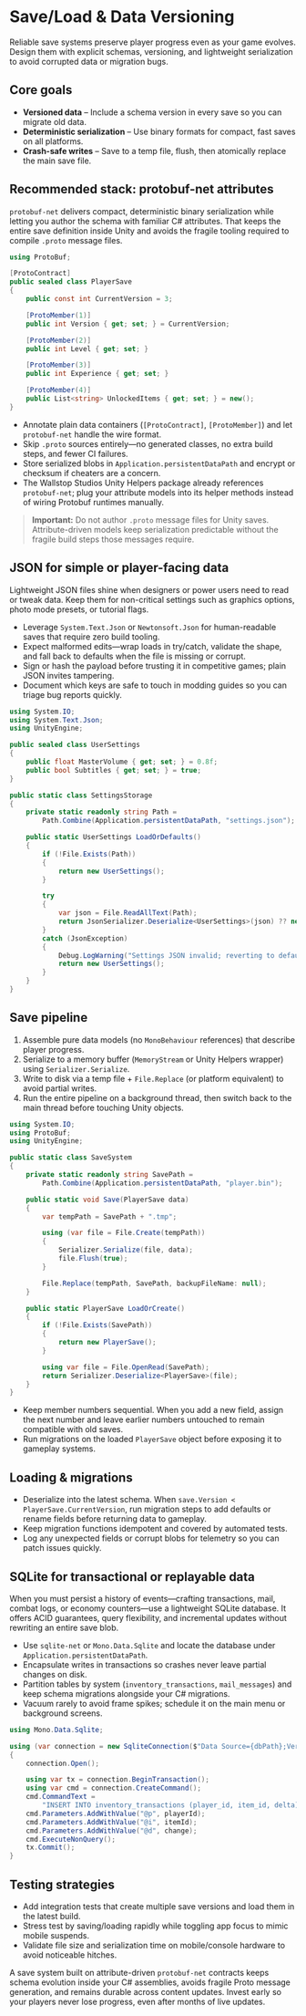 # Save/Load & Data Versioning

Reliable save systems preserve player progress even as your game evolves. Design them with explicit
schemas, versioning, and lightweight serialization to avoid corrupted data or migration bugs.

## Core goals

- **Versioned data** – Include a schema version in every save so you can migrate old data.
- **Deterministic serialization** – Use binary formats for compact, fast saves on all platforms.
- **Crash-safe writes** – Save to a temp file, flush, then atomically replace the main save file.

## Recommended stack: protobuf-net attributes

`protobuf-net` delivers compact, deterministic binary serialization while letting you author the
schema with familiar C# attributes. That keeps the entire save definition inside Unity and avoids
the fragile tooling required to compile `.proto` message files.

```csharp
using ProtoBuf;

[ProtoContract]
public sealed class PlayerSave
{
    public const int CurrentVersion = 3;

    [ProtoMember(1)]
    public int Version { get; set; } = CurrentVersion;

    [ProtoMember(2)]
    public int Level { get; set; }

    [ProtoMember(3)]
    public int Experience { get; set; }

    [ProtoMember(4)]
    public List<string> UnlockedItems { get; set; } = new();
}
```

- Annotate plain data containers (`[ProtoContract]`, `[ProtoMember]`) and let `protobuf-net` handle
  the wire format.
- Skip `.proto` sources entirely—no generated classes, no extra build steps, and fewer CI failures.
- Store serialized blobs in `Application.persistentDataPath` and encrypt or checksum if cheaters are
  a concern.
- The Wallstop Studios Unity Helpers package already references `protobuf-net`; plug your attribute
  models into its helper methods instead of wiring Protobuf runtimes manually.

> **Important:** Do not author `.proto` message files for Unity saves. Attribute-driven models keep
> serialization predictable without the fragile build steps those messages require.

## JSON for simple or player-facing data

Lightweight JSON files shine when designers or power users need to read or tweak data. Keep them for
non-critical settings such as graphics options, photo mode presets, or tutorial flags.

- Leverage `System.Text.Json` or `Newtonsoft.Json` for human-readable saves that require zero build
  tooling.
- Expect malformed edits—wrap loads in try/catch, validate the shape, and fall back to defaults when
  the file is missing or corrupt.
- Sign or hash the payload before trusting it in competitive games; plain JSON invites tampering.
- Document which keys are safe to touch in modding guides so you can triage bug reports quickly.

```csharp
using System.IO;
using System.Text.Json;
using UnityEngine;

public sealed class UserSettings
{
    public float MasterVolume { get; set; } = 0.8f;
    public bool Subtitles { get; set; } = true;
}

public static class SettingsStorage
{
    private static readonly string Path =
        Path.Combine(Application.persistentDataPath, "settings.json");

    public static UserSettings LoadOrDefaults()
    {
        if (!File.Exists(Path))
        {
            return new UserSettings();
        }

        try
        {
            var json = File.ReadAllText(Path);
            return JsonSerializer.Deserialize<UserSettings>(json) ?? new UserSettings();
        }
        catch (JsonException)
        {
            Debug.LogWarning("Settings JSON invalid; reverting to defaults.");
            return new UserSettings();
        }
    }
}
```

## Save pipeline

1. Assemble pure data models (no `MonoBehaviour` references) that describe player progress.
1. Serialize to a memory buffer (`MemoryStream` or Unity Helpers wrapper) using
   `Serializer.Serialize`.
1. Write to disk via a temp file + `File.Replace` (or platform equivalent) to avoid partial writes.
1. Run the entire pipeline on a background thread, then switch back to the main thread before
   touching Unity objects.

```csharp
using System.IO;
using ProtoBuf;
using UnityEngine;

public static class SaveSystem
{
    private static readonly string SavePath =
        Path.Combine(Application.persistentDataPath, "player.bin");

    public static void Save(PlayerSave data)
    {
        var tempPath = SavePath + ".tmp";

        using (var file = File.Create(tempPath))
        {
            Serializer.Serialize(file, data);
            file.Flush(true);
        }

        File.Replace(tempPath, SavePath, backupFileName: null);
    }

    public static PlayerSave LoadOrCreate()
    {
        if (!File.Exists(SavePath))
        {
            return new PlayerSave();
        }

        using var file = File.OpenRead(SavePath);
        return Serializer.Deserialize<PlayerSave>(file);
    }
}
```

- Keep member numbers sequential. When you add a new field, assign the next number and leave earlier
  numbers untouched to remain compatible with old saves.
- Run migrations on the loaded `PlayerSave` object before exposing it to gameplay systems.

## Loading & migrations

- Deserialize into the latest schema. When `save.Version < PlayerSave.CurrentVersion`, run migration
  steps to add defaults or rename fields before returning data to gameplay.
- Keep migration functions idempotent and covered by automated tests.
- Log any unexpected fields or corrupt blobs for telemetry so you can patch issues quickly.

## SQLite for transactional or replayable data

When you must persist a history of events—crafting transactions, mail, combat logs, or economy
counters—use a lightweight SQLite database. It offers ACID guarantees, query flexibility, and
incremental updates without rewriting an entire save blob.

- Use `sqlite-net` or `Mono.Data.Sqlite` and locate the database under
  `Application.persistentDataPath`.
- Encapsulate writes in transactions so crashes never leave partial changes on disk.
- Partition tables by system (`inventory_transactions`, `mail_messages`) and keep schema migrations
  alongside your C# migrations.
- Vacuum rarely to avoid frame spikes; schedule it on the main menu or background screens.

```csharp
using Mono.Data.Sqlite;

using (var connection = new SqliteConnection($"Data Source={dbPath};Version=3;"))
{
    connection.Open();

    using var tx = connection.BeginTransaction();
    using var cmd = connection.CreateCommand();
    cmd.CommandText =
        "INSERT INTO inventory_transactions (player_id, item_id, delta) VALUES (@p, @i, @d)";
    cmd.Parameters.AddWithValue("@p", playerId);
    cmd.Parameters.AddWithValue("@i", itemId);
    cmd.Parameters.AddWithValue("@d", change);
    cmd.ExecuteNonQuery();
    tx.Commit();
}
```

## Testing strategies

- Add integration tests that create multiple save versions and load them in the latest build.
- Stress test by saving/loading rapidly while toggling app focus to mimic mobile suspends.
- Validate file size and serialization time on mobile/console hardware to avoid noticeable hitches.

A save system built on attribute-driven `protobuf-net` contracts keeps schema evolution inside your
C# assemblies, avoids fragile Proto message generation, and remains durable across content updates.
Invest early so your players never lose progress, even after months of live updates.
